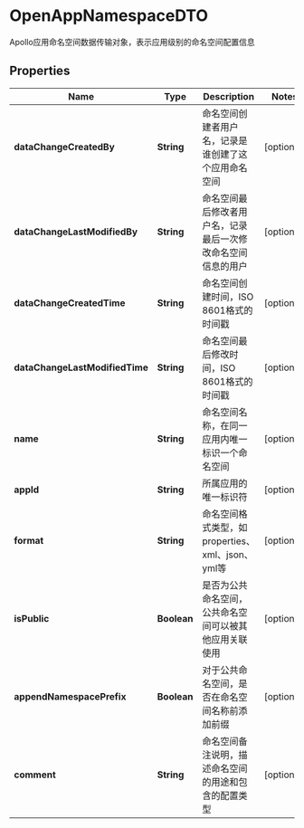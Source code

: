 

# OpenAppNamespaceDTO

Apollo应用命名空间数据传输对象，表示应用级别的命名空间配置信息

## Properties

| Name | Type | Description | Notes |
|------------ | ------------- | ------------- | -------------|
|**dataChangeCreatedBy** | **String** | 命名空间创建者用户名，记录是谁创建了这个应用命名空间 |  [optional] |
|**dataChangeLastModifiedBy** | **String** | 命名空间最后修改者用户名，记录最后一次修改命名空间信息的用户 |  [optional] |
|**dataChangeCreatedTime** | **String** | 命名空间创建时间，ISO 8601格式的时间戳 |  [optional] |
|**dataChangeLastModifiedTime** | **String** | 命名空间最后修改时间，ISO 8601格式的时间戳 |  [optional] |
|**name** | **String** | 命名空间名称，在同一应用内唯一标识一个命名空间 |  [optional] |
|**appId** | **String** | 所属应用的唯一标识符 |  [optional] |
|**format** | **String** | 命名空间格式类型，如properties、xml、json、yml等 |  [optional] |
|**isPublic** | **Boolean** | 是否为公共命名空间，公共命名空间可以被其他应用关联使用 |  [optional] |
|**appendNamespacePrefix** | **Boolean** | 对于公共命名空间，是否在命名空间名称前添加前缀 |  [optional] |
|**comment** | **String** | 命名空间备注说明，描述命名空间的用途和包含的配置类型 |  [optional] |



